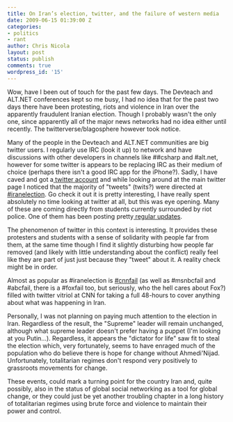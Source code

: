 ```yaml
---
title: On Iran’s election, twitter, and the failure of western media
date: 2009-06-15 01:39:00 Z
categories:
- politics
- rant
author: Chris Nicola
layout: post
status: publish
comments: true
wordpress_id: '15'
---
```


Wow, have I been out of touch for the past few days. The Devteach and ALT.NET conferences kept so me busy,  I had no idea that for the past two days there have been protesting, riots and violence in Iran over the apparently fraudulent Iranian election.  Though I probably wasn't the only one, since apparently all of the major news networks had no idea either until recently.  The twitterverse/blagosphere however took notice.

<!--more-->

Many of the people in the Devteach and ALT.NET communities are big twitter users.  I regularly use IRC (look it up) to network and have discussions with other developers in channels like ##csharp and #alt.net, however for some twitter is appears to be replacing IRC as their medium of choice (perhaps there isn't a good IRC app for the iPhone?).  Sadly, I have caved and got a[ twitter account][1] and while looking around at the main twitter page I noticed that the majority of "tweets" (twits?) were directed at  [#iranelection][2].  Go check it out it is pretty interesting, I have really spent absolutely no time looking at twitter at all, but this was eye opening.  Many of these are coming directly from students currently surrounded by riot police.  One of them has been posting pretty[ regular updates][3].

The phenomenon of twitter in this context is interesting.  It provides these protesters and students with a sense of solidarity with people far from them, at the same time though I find it slightly disturbing how people far removed (and likely with little understanding about the conflict) really feel like they are part of just just because they "tweet" about it.  A reality check might be in order.

Almost as popular as #iranelection is [#cnnfail][4] (as well as #msnbcfail and #abcfail, there is a #foxfail too, but seriously, who the hell cares about Fox?) filled with twitter vitriol at CNN for taking a full 48-hours to cover anything about what was happening in Iran.

Personally, I was not planning on paying much attention to the election in Iran.  Regardless of the result, the "Supreme" leader will remain unchanged, although what supreme leader doesn't prefer having a puppet (I'm looking at you Putin...).  Regardless, it appears the "dictator for life" saw fit to steal the election which, very fortunately, seems to have enraged much of the population who do believe there is hope for change without Ahmedi'Nijad.  Unfortunately, totalitarian regimes don't respond very positively to grassroots movements for change.

These events, could mark a turning point for the country Iran and, quite possibly, also in the status of global social networking as a tool for global change, or they could just be yet another troubling chapter in a long history of totalitarian regimes using brute force and violence to maintain their power and control.

   [1]: http://twitter.com/LucisFerre
   [2]: http://twitter.com/#!/search/%23iranelection?q=%23iranelection
   [3]: http://twitter.com/Change_for_Iran
   [4]: http://twitter.com/#!/search/%23cnnfail?q=%23cnnfail

